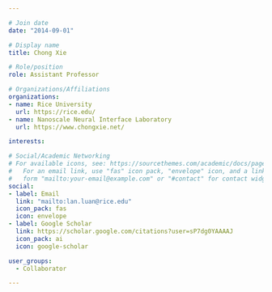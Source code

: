 ```yaml
---

# Join date
date: "2014-09-01"

# Display name
title: Chong Xie

# Role/position
role: Assistant Professor

# Organizations/Affiliations
organizations:
- name: Rice University
  url: https://rice.edu/
- name: Nanoscale Neural Interface Laboratory
  url: https://www.chongxie.net/

interests:

# Social/Academic Networking
# For available icons, see: https://sourcethemes.com/academic/docs/page-builder/#icons
#   For an email link, use "fas" icon pack, "envelope" icon, and a link in the
#   form "mailto:your-email@example.com" or "#contact" for contact widget.
social:
- label: Email
  link: "mailto:lan.luan@rice.edu"
  icon_pack: fas
  icon: envelope
- label: Google Scholar
  link: https://scholar.google.com/citations?user=sP7dg0YAAAAJ
  icon_pack: ai
  icon: google-scholar

user_groups:
  - Collaborator

---
```

